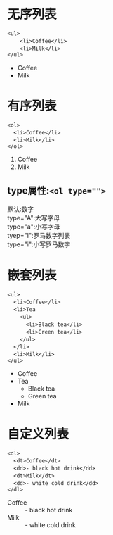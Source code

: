 # 无序列表
`<ul>`  
&emsp;&emsp;`<li>Coffee</li>`  
&emsp;&emsp;`<li>Milk</li>`  
`</ul>`  
<ul>
<li>Coffee</li>
<li>Milk</li>
</ul>

# 有序列表
`<ol>`  
&emsp;`<li>Coffee</li>`  
&emsp;`<li>Milk</li>`  
`</ol>`  
<ol>
<li>Coffee</li>
<li>Milk</li>
</ol>

## type属性:`<ol type="">`
默认:数字  
type="A":大写字母  
type="a":小写字母  
tyep="I":罗马数字列表  
type="i":小写罗马数字  

# 嵌套列表
`<ul>`  
&emsp;`<li>Coffee</li>`  
&emsp;`<li>Tea`  
&emsp;&emsp;`<ul>`  
&emsp;&emsp;&emsp;`<li>Black tea</li>`  
&emsp;&emsp;&emsp;`<li>Green tea</li>`  
&emsp;&emsp;`</ul>`  
&emsp;`</li>`  
&emsp;`<li>Milk</li>`  
`</ul>`  
<ul>
  <li>Coffee</li>
  <li>Tea
    <ul>
      <li>Black tea</li>
      <li>Green tea</li>
    </ul>
  </li>
  <li>Milk</li>
</ul>

# 自定义列表
`<dl>`  
&emsp;`<dt>Coffee</dt>`  
&emsp;`<dd>- black hot drink</dd>`  
&emsp;`<dt>Milk</dt>`  
&emsp;`<dd>- white cold drink</dd>`  
`</dl>`  
<dl>
<dt>Coffee</dt>
<dd>- black hot drink</dd>
<dt>Milk</dt>
<dd>- white cold drink</dd>
</dl>